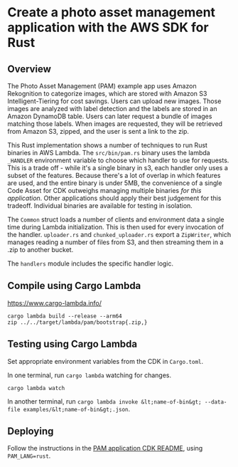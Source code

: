 # Create a photo asset management application with the AWS SDK for Rust

## Overview

The Photo Asset Management (PAM) example app uses Amazon Rekognition to categorize images, which are stored with Amazon S3 Intelligent-Tiering for cost savings. Users can upload new images. Those images are analyzed with label detection and the labels are stored in an Amazon DynamoDB table. Users can later request a bundle of images matching those labels. When images are requested, they will be retrieved from Amazon S3, zipped, and the user is sent a link to the zip.

This Rust implementation shows a number of techniques to run Rust binaries in AWS Lambda. The `src/bin/pam.rs` binary uses the lambda `_HANDLER` environment variable to choose which handler to use for requests. This is a trade off - while it's a single binary in s3, each handler only uses a subset of the features. Because there's a lot of overlap in which features are used, and the entire binary is under 5MB, the convenience of a single Code Asset for CDK outweighs managing multiple binaries _for this application_. Other applications should apply their best judgement for this tradeoff. Individual binaries are available for testing in isolation.

The `Common` struct loads a number of clients and environment data a single time during Lambda initialization. This is then used for every invocation of the handler. `uploader.rs` and `chunked_uploader.rs` export a `ZipWriter`, which manages reading a number of files from S3, and then streaming them in a .zip to another bucket.

The `handlers` module includes the specific handler logic.

## Compile using Cargo Lambda

https://www.cargo-lambda.info/

```
cargo lambda build --release --arm64
zip ../../target/lambda/pam/bootstrap{.zip,}
```

## Testing using Cargo Lambda

Set appropriate environment variables from the CDK in `Cargo.toml`.

In one terminal, run `cargo lambda` watching for changes.

```
cargo lambda watch
```

In another terminal, run `cargo lambda invoke &lt;name-of-bin&gt; --data-file examples/&lt;name-of-bin&gt;.json`.

## Deploying

Follow the instructions in the [PAM application CDK README](../../../applications/photo-asset-manager/cdk/README.md), using `PAM_LANG=rust`.
